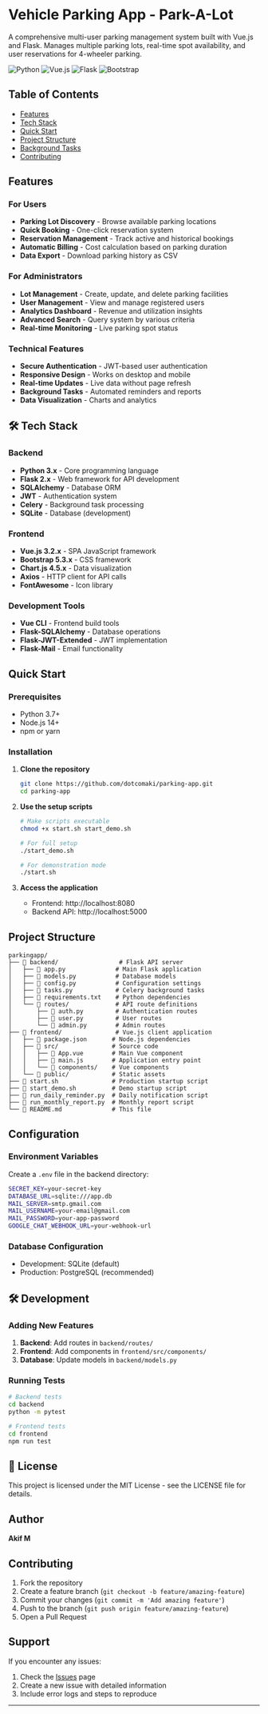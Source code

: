 # Vehicle Parking App - Park-A-Lot

A comprehensive multi-user parking management system built with Vue.js and Flask. Manages multiple parking lots, real-time spot availability, and user reservations for 4-wheeler parking.

![Python](https://img.shields.io/badge/Python-3.x-blue)
![Vue.js](https://img.shields.io/badge/Vue.js-3.2.x-green)
![Flask](https://img.shields.io/badge/Flask-2.x-red)
![Bootstrap](https://img.shields.io/badge/Bootstrap-5.3.x-purple)

## Table of Contents

- [Features](#features)
- [Tech Stack](#tech-stack)
- [Quick Start](#quick-start)
- [Project Structure](#project-structure)
- [Background Tasks](#background-tasks)
- [Contributing](#contributing)

## Features

### For Users
- **Parking Lot Discovery** - Browse available parking locations
- **Quick Booking** - One-click reservation system
- **Reservation Management** - Track active and historical bookings
- **Automatic Billing** - Cost calculation based on parking duration
- **Data Export** - Download parking history as CSV

### For Administrators
- **Lot Management** - Create, update, and delete parking facilities
- **User Management** - View and manage registered users
- **Analytics Dashboard** - Revenue and utilization insights
- **Advanced Search** - Query system by various criteria
- **Real-time Monitoring** - Live parking spot status

### Technical Features
- **Secure Authentication** - JWT-based user authentication
- **Responsive Design** - Works on desktop and mobile
- **Real-time Updates** - Live data without page refresh
- **Background Tasks** - Automated reminders and reports
- **Data Visualization** - Charts and analytics

## 🛠️ Tech Stack

### Backend
- **Python 3.x** - Core programming language
- **Flask 2.x** - Web framework for API development
- **SQLAlchemy** - Database ORM
- **JWT** - Authentication system
- **Celery** - Background task processing
- **SQLite** - Database (development)

### Frontend
- **Vue.js 3.2.x** - SPA JavaScript framework
- **Bootstrap 5.3.x** - CSS framework
- **Chart.js 4.5.x** - Data visualization
- **Axios** - HTTP client for API calls
- **FontAwesome** - Icon library

### Development Tools
- **Vue CLI** - Frontend build tools
- **Flask-SQLAlchemy** - Database operations
- **Flask-JWT-Extended** - JWT implementation
- **Flask-Mail** - Email functionality

## Quick Start

### Prerequisites
- Python 3.7+
- Node.js 14+
- npm or yarn

### Installation

1. **Clone the repository**
   ```bash
   git clone https://github.com/dotcomaki/parking-app.git
   cd parking-app
   ```

2. **Use the setup scripts**
   ```bash
   # Make scripts executable
   chmod +x start.sh start_demo.sh
   
   # For full setup
   ./start_demo.sh
   
   # For demonstration mode
   ./start.sh
   ```

3. **Access the application**
   - Frontend: http://localhost:8080
   - Backend API: http://localhost:5000

## Project Structure

```
parkingapp/
├── 📁 backend/                 # Flask API server
│   ├── 📄 app.py              # Main Flask application
│   ├── 📄 models.py           # Database models
│   ├── 📄 config.py           # Configuration settings
│   ├── 📄 tasks.py            # Celery background tasks
│   ├── 📄 requirements.txt    # Python dependencies
│   └── 📁 routes/             # API route definitions
│       ├── 📄 auth.py         # Authentication routes
│       ├── 📄 user.py         # User routes
│       └── 📄 admin.py        # Admin routes
├── 📁 frontend/               # Vue.js client application
│   ├── 📄 package.json       # Node.js dependencies
│   ├── 📁 src/               # Source code
│   │   ├── 📄 App.vue        # Main Vue component
│   │   ├── 📄 main.js        # Application entry point
│   │   └── 📁 components/    # Vue components
│   └── 📁 public/            # Static assets
├── 📄 start.sh               # Production startup script
├── 📄 start_demo.sh          # Demo startup script
├── 📄 run_daily_reminder.py  # Daily notification script
├── 📄 run_monthly_report.py  # Monthly report script
└── 📄 README.md              # This file
```

## Configuration

### Environment Variables
Create a `.env` file in the backend directory:
```bash
SECRET_KEY=your-secret-key
DATABASE_URL=sqlite:///app.db
MAIL_SERVER=smtp.gmail.com
MAIL_USERNAME=your-email@gmail.com
MAIL_PASSWORD=your-app-password
GOOGLE_CHAT_WEBHOOK_URL=your-webhook-url
```

### Database Configuration
- Development: SQLite (default)
- Production: PostgreSQL (recommended)

## 🛠️ Development

### Adding New Features

1. **Backend**: Add routes in `backend/routes/`
2. **Frontend**: Add components in `frontend/src/components/`
3. **Database**: Update models in `backend/models.py`

### Running Tests
```bash
# Backend tests
cd backend
python -m pytest

# Frontend tests
cd frontend
npm run test
```

## 📖 License

This project is licensed under the MIT License - see the LICENSE file for details.

## Author

**Akif M**  


## Contributing

1. Fork the repository
2. Create a feature branch (`git checkout -b feature/amazing-feature`)
3. Commit your changes (`git commit -m 'Add amazing feature'`)
4. Push to the branch (`git push origin feature/amazing-feature`)
5. Open a Pull Request

## Support

If you encounter any issues:

1. Check the [Issues](https://github.com/dotcomaki/parking-app/issues) page
2. Create a new issue with detailed information
3. Include error logs and steps to reproduce

---

